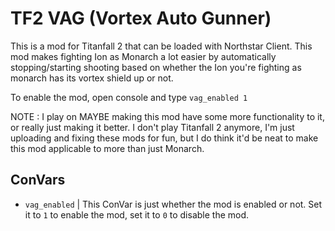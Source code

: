 # TF2 VAG (Vortex Auto Gunner)

This is a mod for Titanfall 2 that can be loaded with Northstar Client. This mod makes fighting Ion as Monarch a lot easier by automatically stopping/starting shooting based on whether the Ion you're fighting as monarch has its vortex shield up or not.

To enable the mod, open console and type `vag_enabled 1`

NOTE : I play on MAYBE making this mod have some more functionality to it, or really just making it better. I don't play Titanfall 2 anymore, I'm just uploading and fixing these mods for fun, but I do think it'd be neat to make this mod applicable to more than just Monarch. 

## ConVars

- `vag_enabled` | This ConVar is just whether the mod is enabled or not. Set it to `1` to enable the mod, set it to `0` to disable the mod.


